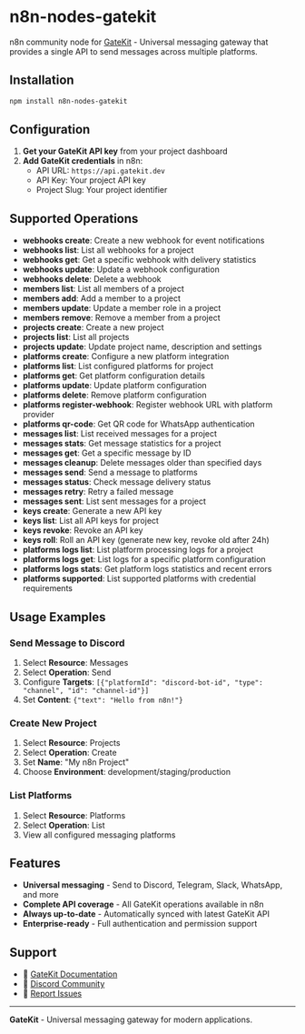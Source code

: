 # n8n-nodes-gatekit

n8n community node for [GateKit](https://gatekit.dev) - Universal messaging gateway that provides a single API to send messages across multiple platforms.

## Installation

```bash
npm install n8n-nodes-gatekit
```

## Configuration

1. **Get your GateKit API key** from your project dashboard
2. **Add GateKit credentials** in n8n:
   - API URL: `https://api.gatekit.dev`
   - API Key: Your project API key
   - Project Slug: Your project identifier

## Supported Operations

- **webhooks create**: Create a new webhook for event notifications
- **webhooks list**: List all webhooks for a project
- **webhooks get**: Get a specific webhook with delivery statistics
- **webhooks update**: Update a webhook configuration
- **webhooks delete**: Delete a webhook
- **members list**: List all members of a project
- **members add**: Add a member to a project
- **members update**: Update a member role in a project
- **members remove**: Remove a member from a project
- **projects create**: Create a new project
- **projects list**: List all projects
- **projects update**: Update project name, description and settings
- **platforms create**: Configure a new platform integration
- **platforms list**: List configured platforms for project
- **platforms get**: Get platform configuration details
- **platforms update**: Update platform configuration
- **platforms delete**: Remove platform configuration
- **platforms register-webhook**: Register webhook URL with platform provider
- **platforms qr-code**: Get QR code for WhatsApp authentication
- **messages list**: List received messages for a project
- **messages stats**: Get message statistics for a project
- **messages get**: Get a specific message by ID
- **messages cleanup**: Delete messages older than specified days
- **messages send**: Send a message to platforms
- **messages status**: Check message delivery status
- **messages retry**: Retry a failed message
- **messages sent**: List sent messages for a project
- **keys create**: Generate a new API key
- **keys list**: List all API keys for project
- **keys revoke**: Revoke an API key
- **keys roll**: Roll an API key (generate new key, revoke old after 24h)
- **platforms logs list**: List platform processing logs for a project
- **platforms logs get**: List logs for a specific platform configuration
- **platforms logs stats**: Get platform logs statistics and recent errors
- **platforms supported**: List supported platforms with credential requirements

## Usage Examples

### Send Message to Discord
1. Select **Resource**: Messages
2. Select **Operation**: Send
3. Configure **Targets**: `[{"platformId": "discord-bot-id", "type": "channel", "id": "channel-id"}]`
4. Set **Content**: `{"text": "Hello from n8n!"}`

### Create New Project
1. Select **Resource**: Projects
2. Select **Operation**: Create
3. Set **Name**: "My n8n Project"
4. Choose **Environment**: development/staging/production

### List Platforms
1. Select **Resource**: Platforms
2. Select **Operation**: List
3. View all configured messaging platforms

## Features

- **Universal messaging** - Send to Discord, Telegram, Slack, WhatsApp, and more
- **Complete API coverage** - All GateKit operations available in n8n
- **Always up-to-date** - Automatically synced with latest GateKit API
- **Enterprise-ready** - Full authentication and permission support

## Support

- 📖 [GateKit Documentation](https://docs.gatekit.dev)
- 💬 [Discord Community](https://discord.gg/gatekit)
- 🐛 [Report Issues](https://github.com/gatekit/n8n-nodes-gatekit/issues)

---

**GateKit** - Universal messaging gateway for modern applications.
